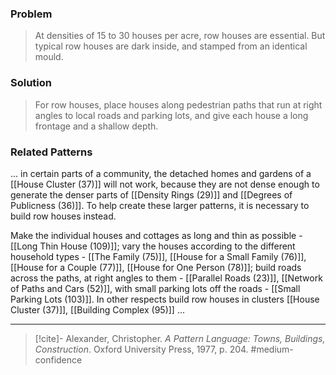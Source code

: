 ### Problem
>At densities of 15 to 30 houses per acre, row houses are essential. But typical row houses are dark inside, and stamped from an identical mould.

### Solution
>For row houses, place houses along pedestrian paths that run at right angles to local roads and parking lots, and give each house a long frontage and a shallow depth.

### Related Patterns
... in certain parts of a community, the detached homes and gardens of a [[House Cluster (37)]] will not work, because they are not dense enough to generate the denser parts of [[Density Rings (29)]] and [[Degrees of Publicness (36)]]. To help create these larger patterns, it is necessary to build row houses instead.

Make the individual houses and cottages as long and thin as possible - [[Long Thin House (109)]]; vary the houses according to the different household types - [[The Family (75)]], [[House for a Small Family (76)]], [[House for a Couple (77)]], [[House for One Person (78)]]; build roads across the paths, at right angles to them - [[Parallel Roads (23)]], [[Network of Paths and Cars (52)]], with small parking lots off the roads - [[Small Parking Lots (103)]]. In other respects build row houses in clusters [[House Cluster (37)]], [[Building Complex (95)]] ...

---
> [!cite]- Alexander, Christopher. _A Pattern Language: Towns, Buildings, Construction_. Oxford University Press, 1977, p. 204.
> #medium-confidence 